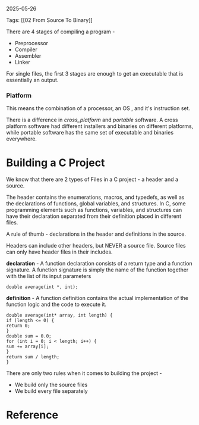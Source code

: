 2025-05-26

Tags: [[02 From Source To Binary]]

There are 4 stages of compiling a program - 
- Preprocessor
- Compiler
- Assembler
- Linker

For single files, the first 3 stages are enough to get an executable that is essentially an output. 

### Platform
This means the combination of a processor, an OS , and it's instruction set.

There is a difference in *cross_platform* and *portable* software. A cross platform software had different installers and binaries on different platforms, while portable software has the same set of executable and binaries everywhere.

# Building a C Project

We know that there are 2 types of Files in a C project - a header and a source.

The header contains the enumerations, macros, and typedefs, as well as the declarations of functions, global variables, and structures. In C, some programming elements such as functions, variables, and structures can have their declaration separated from their definition placed in different files.

A rule of thumb - declarations in the header and definitions in the source. 

Headers can include other headers, but NEVER a source file. Source files can only have header files in their includes. 

**declaration** - A function declaration consists of a return type and a function signature. A function signature is simply the name of the function together with the list of its input parameters
```
double average(int *, int);
```

**definition** - A function definition contains the actual implementation of the function logic and the code to execute it. 
```
double average(int* array, int length) {
if (length <= 0) {
return 0;
}
double sum = 0.0;
for (int i = 0; i < length; i++) {
sum += array[i];
}
return sum / length;
}
```


There are only two rules when it comes to building the project - 
 - We build only the source files
 - We build every file separately
























































# Reference

